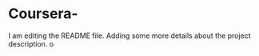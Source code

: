 # Coursera-
I am editing the README file. Adding some more details about the project description.
o

